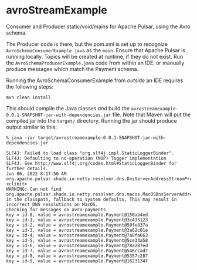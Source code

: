 # avroStreamExample
Consumer and Producer static/void/mains for Apache Pulsar, using the Avro schema.

The Producer code is there, but the pom.xml is set up to recognize `AvroSchemaConsumerExample.java` as the `main`.
Ensure that Apache Pulsar is running locally.  Topics will be created at runtime, if they do not exist.
Run the `AvroSchemaProducerExample.java` code from within an IDE, or manually produce messages which match the Payment schema.

Running the AvroSchemaConsumerExample from _outside_ an IDE requires the following steps:

```
mvn clean install
```

This should compile the Java classes _and_ build the `avrostreamexample-0.0.1-SNAPSHOT-jar-with-dependencies.jar` file.
Note that Maven will put the compiled jar into the `target/` directory.  Running the jar should produce output similar to this:

```
% java -jar target/avrostreamexample-0.0.1-SNAPSHOT-jar-with-dependencies.jar

SLF4J: Failed to load class "org.slf4j.impl.StaticLoggerBinder".
SLF4J: Defaulting to no-operation (NOP) logger implementation
SLF4J: See http://www.slf4j.org/codes.html#StaticLoggerBinder for further details.
Jun 06, 2022 8:17:50 AM org.apache.pulsar.shade.io.netty.resolver.dns.DnsServerAddressStreamProviders <clinit>
WARNING: Can not find org.apache.pulsar.shade.io.netty.resolver.dns.macos.MacOSDnsServerAddressStreamProvider in the classpath, fallback to system defaults. This may result in incorrect DNS resolutions on MacOS.
Checking for messages on avro-payments
key = id-0, value = avrostreamexample.Payment@150ab4ed
key = id-1, value = avrostreamexample.Payment@3c435123
key = id-2, value = avrostreamexample.Payment@50fe837a
key = id-3, value = avrostreamexample.Payment@3a62c01e
key = id-4, value = avrostreamexample.Payment@7a8fa663
key = id-5, value = avrostreamexample.Payment@5ce33a58
key = id-6, value = avrostreamexample.Payment@78a287ed
key = id-7, value = avrostreamexample.Payment@546ccad7
key = id-8, value = avrostreamexample.Payment@5357c287
key = id-9, value = avrostreamexample.Payment@1623134f
```
